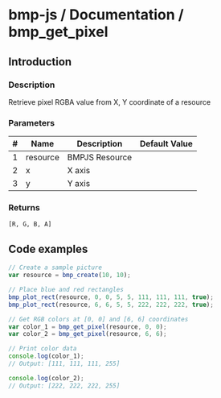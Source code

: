 # bmp-js / Documentation / bmp_get_pixel
## Introduction

### Description

Retrieve pixel RGBA value from X, Y coordinate of a resource

### Parameters

|#|Name|Description|Default Value|
|-|-|-|-|
|1|resource|BMPJS Resource||
|2|x|X axis||
|3|y|Y axis||

### Returns
`[R, G, B, A]`

## Code examples

```js
// Create a sample picture
var resource = bmp_create(10, 10);

// Place blue and red rectangles
bmp_plot_rect(resource, 0, 0, 5, 5, 111, 111, 111, true);
bmp_plot_rect(resource, 6, 6, 5, 5, 222, 222, 222, true);

// Get RGB colors at [0, 0] and [6, 6] coordinates
var color_1 = bmp_get_pixel(resource, 0, 0);
var color_2 = bmp_get_pixel(resource, 6, 6);

// Print color data
console.log(color_1);
// Output: [111, 111, 111, 255]

console.log(color_2);
// Output: [222, 222, 222, 255]
```
